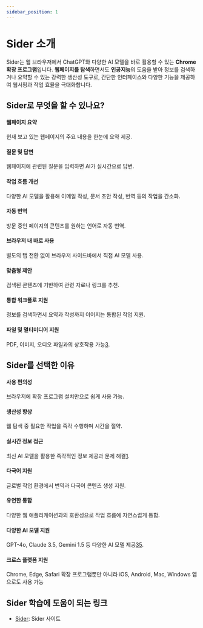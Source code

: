 ```yaml
---
sidebar_position: 1
---
```


# Sider 소개

Sider는 웹 브라우저에서 ChatGPT와 다양한 AI 모델을 바로 활용할 수 있는 **Chrome 확장 프로그램**입니다. **웹페이지를 탐색**하면서도 **인공지능**의 도움을 받아 정보를 검색하거나 요약할 수 있는 강력한 생산성 도구로, 간단한 인터페이스와 다양한 기능을 제공하여 웹서핑과 작업 효율을 극대화합니다.

## **Sider로 무엇을 할 수 있나요?**

#### **웹페이지 요약**

현재 보고 있는 웹페이지의 주요 내용을 한눈에 요약 제공.

#### **질문 및 답변**

웹페이지에 관련된 질문을 입력하면 AI가 실시간으로 답변.

#### **작업 흐름 개선**

다양한 AI 모델을 활용해 이메일 작성, 문서 초안 작성, 번역 등의 작업을 간소화.

#### **자동 번역**

방문 중인 페이지의 콘텐츠를 원하는 언어로 자동 번역.

#### **브라우저 내 바로 사용**

별도의 탭 전환 없이 브라우저 사이드바에서 직접 AI 모델 사용.

#### **맞춤형 제안**

검색된 콘텐츠에 기반하여 관련 자료나 링크를 추천.

#### **통합 워크플로 지원**

정보를 검색하면서 요약과 작성까지 이어지는 통합된 작업 지원.

#### **파일 및 멀티미디어 지원**

PDF, 이미지, 오디오 파일과의 상호작용 가능[3](https://chromewebstore.google.com/detail/sider-chatgpt-sidebar-+-g/difoiogjjojoaoomphldepapgpbgkhkb).

## **Sider를 선택한 이유**

#### **사용 편의성**

브라우저에 확장 프로그램 설치만으로 쉽게 사용 가능.

#### **생산성 향상**

웹 탐색 중 필요한 작업을 즉각 수행하며 시간을 절약.

#### **실시간 정보 접근**

최신 AI 모델을 활용한 즉각적인 정보 제공과 문제 해결[1](https://sider.ai/whats-new/chrome-extension/favorite-chrome-extensions-of-2023).

#### **다국어 지원**

글로벌 작업 환경에서 번역과 다국어 콘텐츠 생성 지원.

#### **유연한 통합**

다양한 웹 애플리케이션과의 호환성으로 작업 흐름에 자연스럽게 통합.

#### **다양한 AI 모델 지원**

GPT-4o, Claude 3.5, Gemini 1.5 등 다양한 AI 모델 제공[3](https://chromewebstore.google.com/detail/sider-chatgpt-sidebar-+-g/difoiogjjojoaoomphldepapgpbgkhkb)[5](https://sider.ai/extensions/chatgpt-sidebar-for-chrome-edge-safari).

#### **크로스 플랫폼 지원**

Chrome, Edge, Safari 확장 프로그램뿐만 아니라 iOS, Android, Mac, Windows 앱으로도 사용 가능

## **Sider 학습에 도움이 되는 링크**

- [Sider](https://chromewebstore.google.com/detail/sider-chatgpt-sidebar-+-g/difoiogjjojoaoomphldepapgpbgkhkb): Sider 사이트
